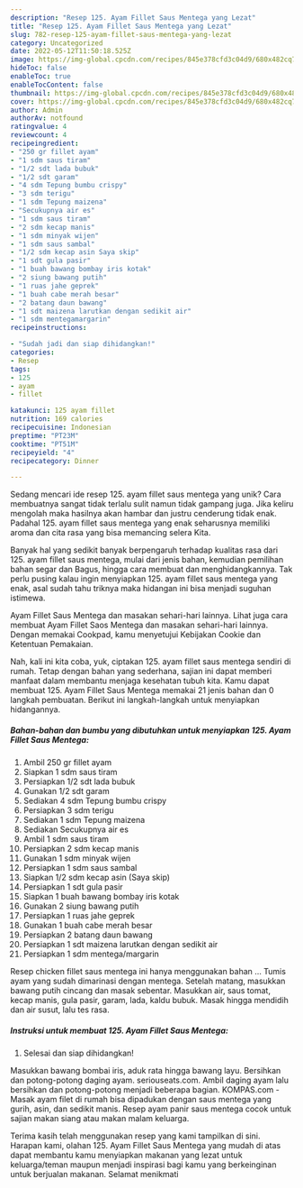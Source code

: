 ```yaml
---
description: "Resep 125. Ayam Fillet Saus Mentega yang Lezat"
title: "Resep 125. Ayam Fillet Saus Mentega yang Lezat"
slug: 782-resep-125-ayam-fillet-saus-mentega-yang-lezat
category: Uncategorized
date: 2022-05-12T11:50:18.525Z
image: https://img-global.cpcdn.com/recipes/845e378cfd3c04d9/680x482cq70/125-ayam-fillet-saus-mentega-foto-resep-utama.jpg
hideToc: false
enableToc: true
enableTocContent: false
thumbnail: https://img-global.cpcdn.com/recipes/845e378cfd3c04d9/680x482cq70/125-ayam-fillet-saus-mentega-foto-resep-utama.jpg
cover: https://img-global.cpcdn.com/recipes/845e378cfd3c04d9/680x482cq70/125-ayam-fillet-saus-mentega-foto-resep-utama.jpg
author: Admin
authorAv: notfound
ratingvalue: 4
reviewcount: 4
recipeingredient:
- "250 gr fillet ayam"
- "1 sdm saus tiram"
- "1/2 sdt lada bubuk"
- "1/2 sdt garam"
- "4 sdm Tepung bumbu crispy"
- "3 sdm terigu"
- "1 sdm Tepung maizena"
- "Secukupnya air es"
- "1 sdm saus tiram"
- "2 sdm kecap manis"
- "1 sdm minyak wijen"
- "1 sdm saus sambal"
- "1/2 sdm kecap asin Saya skip"
- "1 sdt gula pasir"
- "1 buah bawang bombay iris kotak"
- "2 siung bawang putih"
- "1 ruas jahe geprek"
- "1 buah cabe merah besar"
- "2 batang daun bawang"
- "1 sdt maizena larutkan dengan sedikit air"
- "1 sdm mentegamargarin"
recipeinstructions:

- "Sudah jadi dan siap dihidangkan!"
categories:
- Resep
tags:
- 125
- ayam
- fillet

katakunci: 125 ayam fillet 
nutrition: 169 calories
recipecuisine: Indonesian
preptime: "PT23M"
cooktime: "PT51M"
recipeyield: "4"
recipecategory: Dinner

---
```





Sedang mencari ide resep 125. ayam fillet saus mentega yang unik? Cara membuatnya sangat tidak terlalu sulit namun tidak gampang juga. Jika keliru mengolah maka hasilnya akan hambar dan justru cenderung tidak enak. Padahal 125. ayam fillet saus mentega yang enak seharusnya memiliki aroma dan cita rasa yang bisa memancing selera Kita.





Banyak hal yang sedikit banyak berpengaruh terhadap kualitas rasa dari 125. ayam fillet saus mentega, mulai dari jenis bahan, kemudian pemilihan bahan segar dan Bagus, hingga cara membuat dan menghidangkannya. Tak perlu pusing kalau ingin menyiapkan 125. ayam fillet saus mentega yang enak,      asal sudah tahu triknya maka hidangan ini bisa menjadi suguhan istimewa.














Ayam Fillet Saus Mentega dan masakan sehari-hari lainnya. Lihat juga cara membuat Ayam Fillet Saos Mentega dan masakan sehari-hari lainnya. Dengan memakai Cookpad, kamu menyetujui Kebijakan Cookie dan Ketentuan Pemakaian.






Nah, kali ini kita coba, yuk, ciptakan 125. ayam fillet saus mentega sendiri di rumah. Tetap dengan bahan yang sederhana, sajian ini dapat memberi manfaat dalam membantu menjaga kesehatan tubuh kita. Kamu dapat membuat 125. Ayam Fillet Saus Mentega memakai 21 jenis bahan dan 0 langkah pembuatan. Berikut ini langkah-langkah untuk menyiapkan hidangannya.

<!--inarticleads1-->

##### Bahan-bahan dan bumbu yang dibutuhkan untuk menyiapkan 125. Ayam Fillet Saus Mentega:

1. Ambil 250 gr fillet ayam
1. Siapkan 1 sdm saus tiram
1. Persiapkan 1/2 sdt lada bubuk
1. Gunakan 1/2 sdt garam
1. Sediakan 4 sdm Tepung bumbu crispy
1. Persiapkan 3 sdm terigu
1. Sediakan 1 sdm Tepung maizena
1. Sediakan Secukupnya air es
1. Ambil 1 sdm saus tiram
1. Persiapkan 2 sdm kecap manis
1. Gunakan 1 sdm minyak wijen
1. Persiapkan 1 sdm saus sambal
1. Siapkan 1/2 sdm kecap asin (Saya skip)
1. Persiapkan 1 sdt gula pasir
1. Siapkan 1 buah bawang bombay iris kotak
1. Gunakan 2 siung bawang putih
1. Persiapkan 1 ruas jahe geprek
1. Gunakan 1 buah cabe merah besar
1. Persiapkan 2 batang daun bawang
1. Persiapkan 1 sdt maizena larutkan dengan sedikit air
1. Persiapkan 1 sdm mentega/margarin


Resep chicken fillet saus mentega ini hanya menggunakan bahan … Tumis ayam yang sudah dimarinasi dengan mentega. Setelah matang, masukkan bawang putih cincang dan masak sebentar. Masukkan air, saus tomat, kecap manis, gula pasir, garam, lada, kaldu bubuk. Masak hingga mendidih dan air susut, lalu tes rasa. 

<!--inarticleads2-->

##### Instruksi untuk membuat 125. Ayam Fillet Saus Mentega:


1. Selesai dan siap dihidangkan!

Masukkan bawang bombai iris, aduk rata hingga bawang layu. Bersihkan dan potong-potong daging ayam. seriouseats.com. Ambil daging ayam lalu bersihkan dan potong-potong menjadi beberapa bagian. KOMPAS.com - Masak ayam filet di rumah bisa dipadukan dengan saus mentega yang gurih, asin, dan sedikit manis. Resep ayam panir saus mentega cocok untuk sajian makan siang atau makan malam keluarga. 

Terima kasih telah menggunakan resep yang kami tampilkan di sini. Harapan kami, olahan 125. Ayam Fillet Saus Mentega yang mudah di atas dapat membantu kamu menyiapkan makanan yang lezat untuk keluarga/teman maupun menjadi inspirasi bagi kamu yang berkeinginan untuk berjualan makanan. Selamat menikmati
